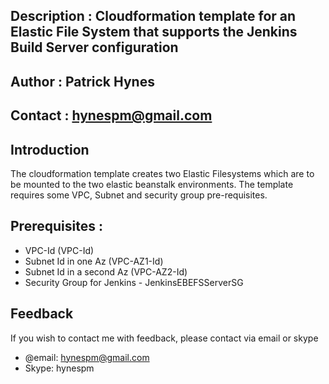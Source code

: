 ## Description : Cloudformation template for an Elastic File System that supports the Jenkins Build Server configuration

## Author : Patrick Hynes

## Contact : hynespm@gmail.com

## Introduction

The cloudformation template creates two Elastic Filesystems which are to be mounted to the two elastic beanstalk environments. The template requires some VPC, Subnet and security group pre-requisites.


## Prerequisites : 

* VPC-Id (VPC-Id)
* Subnet Id in one Az (VPC-AZ1-Id)
* Subnet Id in a second Az (VPC-AZ2-Id)
* Security Group for Jenkins - JenkinsEBEFSServerSG


## Feedback

If you wish to contact me with feedback, please contact via email or skype

* @email: hynespm@gmail.com
* Skype: hynespm


